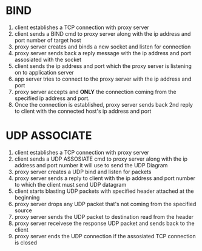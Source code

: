 # BIND
1. client establishes a TCP connection with proxy server
2. client sends a BIND cmd to proxy server along with the ip address and port number of target host
3. proxy server creates and binds a new socket and listen for connection
4. proxy server sends back a reply message with the ip address and port assosiated with the socket
5. client sends the ip address and port which the proxy server is listening on to application server
6. app server tries to connect to the proxy server with the ip address and port
7. proxy server accepts and **ONLY** the connection coming from the specified ip address and port.
8. Once the connection is established, proxy server sends back 2nd reply to client with the connected host's ip address and port

# UDP ASSOCIATE
1. client establishes a TCP connection with proxy server
2. client sends a UDP ASSOSIATE cmd to proxy server along with the ip address and port number it will use to send the UDP Diagram
3. proxy server creates a UDP bind and listen for packets
4. proxy server sends a reply to client with the ip address and port number to which the client must send UDP datagram
5. client starts blasting UDP packets with specified header attached at the beginning
6. proxy server drops any UDP packet that's not coming from the specified source
7. proxy server sends the UDP packet to destination read from the header
8. proxy server receivese the response UDP packet and sends back to the client
9. proxy server ends the UDP connection if the assosiated TCP connection is closed


 